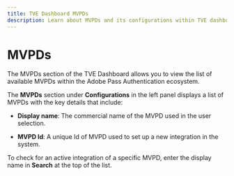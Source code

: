 ```yaml
---
title: TVE Dashboard MVPDs
description: Learn about MVPDs and its configurations within TVE dashboard.
---
```


# MVPDs

The MVPDs section of the TVE Dashboard allows you to view the list of available MVPDs within the Adobe Pass Authentication ecosystem.

The **MVPDs** section under **Configurations** in the left panel displays a list of MVPDs with the key details that include:

* **Display name**: The commercial name of the MVPD used in the user selection.

* **MVPD Id**: A unique Id of MVPD used to set up a new integration in the system.

To check for an active integration of a specific MVPD, enter the display name in **Search** at the top of the list.
